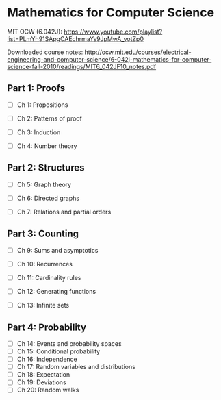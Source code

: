 Mathematics for Computer Science
===

MIT OCW (6.042J):
https://www.youtube.com/playlist?list=PLmYh91SApgCAEchrmaYs9JpMwA_votZp0

Downloaded course notes:
http://ocw.mit.edu/courses/electrical-engineering-and-computer-science/6-042j-mathematics-for-computer-science-fall-2010/readings/MIT6_042JF10_notes.pdf 


Part 1: Proofs
---

- [ ] Ch 1: Propositions
- [ ] Ch 2: Patterns of proof
- [ ] Ch 3: Induction
- [ ] Ch 4: Number theory


Part 2: Structures
---

- [ ] Ch 5: Graph theory
- [ ] Ch 6: Directed graphs
- [ ] Ch 7: Relations and partial orders


Part 3: Counting
---

- [ ] Ch 9: Sums and asymptotics
- [ ] Ch 10: Recurrences
- [ ] Ch 11: Cardinality rules
- [ ] Ch 12: Generating functions
- [ ] Ch 13: Infinite sets


Part 4: Probability
---

- [ ] Ch 14: Events and probability spaces
- [ ] Ch 15: Conditional probability  
- [ ] Ch 16: Independence
- [ ] Ch 17: Random variables and distributions
- [ ] Ch 18: Expectation
- [ ] Ch 19: Deviations
- [ ] Ch 20: Random walks
